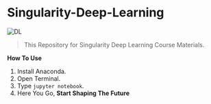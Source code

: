 # Singularity-Deep-Learning

![DL](https://i.imgur.com/z92Xy0S.jpeg)

> This Repository for Singularity Deep Learning Course Materials.

**How To Use**

 1. Install Anaconda.
 2. Open Terminal.
 3. Type `jupyter notebook`.
 4. Here You Go, **Start Shaping The Future** 
